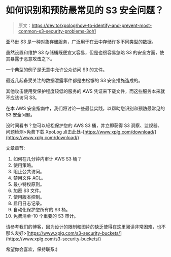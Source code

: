 # 如何识别和预防最常见的 S3 安全问题？

> 原文：<https://dev.to/xpolog/how-to-identify-and-prevent-most-common-s3-security-problems-3oh1>

亚马逊 S3 是一种对象存储服务，广泛用于在云中存储许多不同类型的数据。

虽然设置和维护 S3 存储桶既便宜又容易，但是也很容易忽略 S3 的安全方面，使其暴露于恶意攻击之下。

一个典型的例子是无意中允许公众访问 S3 的文件。

最近几起备受关注的数据泄露事件都是由松懈的 S3 安全措施造成的。

其他攻击使用受保护程度较低的服务的 AWS 凭证来下载文件，而这些服务本来就不应该访问 S3。

在本 AWS 安全指南中，我们将讨论一些最佳实践，以帮助您识别和预防最常见的 S3 安全问题。

没时间看书？您可以轻松保护您的 AWS S3 桶，并立即获得 S3 洞察、监视器、问题检测>免费下载 XpoLog 点击此处-[https://www.xplg.com/download/](https://www.xplg.com/download/)

文章章节:

1.  如何在几分钟内审计 AWS S3 桶？
2.  使用策略。
3.  阻止公共访问。
4.  禁用文件 ACL。
5.  最小特权原则。
6.  加密 S3 文件。
7.  使用版本控制。
8.  启用日志记录。
9.  自动化保护您所有的 S3 桶。
10.  免费清单-10 个重要的 S3 审计。

请参考我们的博客，因为设计的限制和图片的缺乏使得在这里阅读非常困难，也不那么友好>[https://www.xplg.com/s3-security-buckets/](https://www.xplg.com/s3-security-buckets/)

希望你会喜欢，保持联系:)